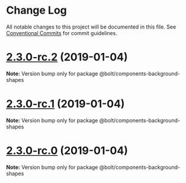 # Change Log

All notable changes to this project will be documented in this file.
See [Conventional Commits](https://conventionalcommits.org) for commit guidelines.

# [2.3.0-rc.2](https://github.com/bolt-design-system/bolt/tree/master/packages/components/bolt-background-shapes/compare/v2.3.0-rc.1...v2.3.0-rc.2) (2019-01-04)

**Note:** Version bump only for package @bolt/components-background-shapes





# [2.3.0-rc.1](https://github.com/bolt-design-system/bolt/tree/master/packages/components/bolt-background-shapes/compare/vv2.3.0-rc.0...v2.3.0-rc.1) (2019-01-04)

**Note:** Version bump only for package @bolt/components-background-shapes





# [2.3.0-rc.0](https://github.com/bolt-design-system/bolt/tree/master/packages/components/bolt-background-shapes/compare/v2.2.1...v2.3.0-rc.0) (2019-01-04)

**Note:** Version bump only for package @bolt/components-background-shapes
